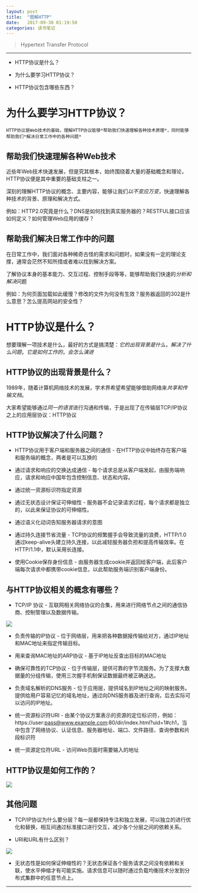 ```yaml
---
layout: post
title:  "图解HTTP"
date:   2017-09-30 01:19:50
categories: 读书笔记
---
```


> Hypertext Transfer Protocol

- - - - -

- HTTP协议是什么？

- 为什么要学习HTTP协议？

- HTTP协议包含哪些东西？


# 为什么要学习HTTP协议？

    HTTP协议是Web技术的基础，理解HTTP协议能够*帮助我们快速理解各种技术原理*，同时能够帮助我们*解决日常工作中的各种问题*

## 帮助我们快速理解各种Web技术

近些年Web技术快速发展，但是究其根本，始终围绕着大量的基础概念和理论，HTTP协议便是其中重要的基础支柱之一。

深刻的理解HTTP协议的概念、主要内容，能够让我们*以不变应万变*，快速理解各种技术的背景、原理和解决方式。

例如：HTTP2.0究竟是什么？DNS是如何找到真实服务器的？RESTFUL接口应该如何定义？如何管理Web应用的缓存？

## 帮助我们解决日常工作中的问题

在日常工作中，我们面对各种稀奇古怪的需求和问题时，如果没有一定的理论支撑，通常会茫然不知所措或者难以找到解决方案。

了解协议本身的基本能力、交互过程、控制手段等等，能够帮助我们快速的*分析和解决*问题


例如：为何页面加载如此缓慢？修改的文件为何没有生效？服务器返回的302是什么意思？怎么提高网站的安全性？


# HTTP协议是什么？

想要理解一项技术是什么，最好的方式是搞清楚：*它的出现背景是什么*，*解决了什么问题*，*它是如何工作的*，*会怎么演进*


## HTTP协议的出现背景是什么？


1989年，随着计算机网络技术的发展，学术界希望希望能够借助网络来*共享和传输文档*。

大家希望能够通过*同一的语言*进行沟通和传输，于是出现了在传输层TCP/IP协议之上的应用层协议：HTTP协议


## HTTP协议解决了什么问题？


- HTTP协议用于客户端和服务器之间的通信 - 在HTTP协议中始终存在客户端和服务端的概念，两者是可以互换的

- 通过请求和响应的交换达成通信 - 每个请求总是从客户端发起，由服务端响应，请求和响应中国年包含控制信息、状态和内容。

- 通过统一资源标识符指定资源 

- 通过无状态设计保证可伸缩性 - 服务器不会记录请求过程，每个请求都是独立的，以此来保证协议的可伸缩性。

- 通过语义化动词告知服务器请求的意图 



- 通过持久连接节省流量 - TCP协议的频繁握手会导致流量的浪费，HTTP/1.0通过keep-alive头建立持久连接，以此减轻服务器负担和提高传输效率。在HTTP/1.1中，默认采用长连接。

- 使用Cookie保存身份信息 - 由服务器生成cookie并返回给客户端，此后客户端每次请求中都携带cookie信息，以此帮助服务端识别客户端身份。


## 与HTTP协议相关的概念有哪些？

- TCP/IP 协议 - 互联网相关网络协议的合集，用来进行网络节点之间的通信协商、控制管理以及数据传输。


![](/images/2017-09-30-01-18-58.jpg)



- 负责传输的IP协议 - 位于网络层，用来把各种数据报传输给对方，通过IP地址和MAC地址来指定传输目标。

- 用来查询MAC地址的ARP协议 - 基于IP地址反查出目标的MAC地址

- 确保可靠性的TCP协议 - 位于传输层，提供可靠的字节流服务。为了支撑大数据量的分组传输，使用三次握手机制保证数据最终被正确送达。



- 负责域名解析的DNS服务 - 位于应用层，提供域名到IP地址之间的映射服务。提供给用户容易记忆的域名地址，通过向DNS服务器及进行查询，后去实际可以访问的IP地址。



- 统一资源标识符URI - 由某个协议方案表示的资源的定位标识符，例如：https://user:pass@www.example.com:80/dir/index.html?uid=1#ch1，当中包含了网络协议、认证信息、服务器地址、端口、文件路径、查询参数和片段标识符


- 统一资源定位符URL - 访问Web页面时需要输入的地址


## HTTP协议是如何工作的？


![](/images/2017-09-30-01-19-18.jpg)



## 其他问题

- TCP/IP协议为什么要分层？每一层都保持专注和独立发展，可以独立的进行优化和替换，相互间通过标准接口进行交互，减少各个分层之间的依赖关系。

- URI和URL有什么区别？


![](/images/2017-09-30-01-19-33.jpg)


- 无状态性是如何保证伸缩性的？无状态保证各个服务请求之间没有依赖和关联，使水平伸缩才有可能实施。请求信息可以随时通过负载均衡技术分发到分布式集群中的任意节点上。

- - - - -